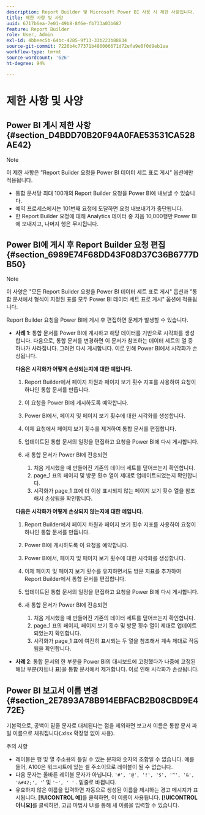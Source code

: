 ```yaml
---
description: Report Builder 및 Microsoft Power BI 사용 시 제한 사항입니다.
title: 제한 사항 및 사양
uuid: 6717b6ea-7e01-49b8-8f6e-fb733a03b687
feature: Report Builder
role: User, Admin
exl-id: 4bbeec5b-64bc-4285-9f13-33b223b88834
source-git-commit: 7226b4c77371b486006671d72efa9e0f0d9eb1ea
workflow-type: tm+mt
source-wordcount: '626'
ht-degree: 94%

---
```


# 제한 사항 및 사양

## Power BI 게시 제한 사항 {#section_D4BDD70B20F94A0FAE53531CA528AE42}

>[!NOTE]
>
> 이 제한 사항은 &quot;Report Builder 요청을 Power BI 데이터 세트 표로 게시&quot; 옵션에만 적용됩니다.

* 통합 문서당 최대 100개의 Report Builder 요청을 Power BI에 내보낼 수 있습니다.
* 예약 프로세스에서는 101번째 요청에 도달하면 요청 내보내기가 중단됩니다.
* 한 Report Builder 요청에 대해 Analytics 데이터 중 처음 10,000행만 Power BI에 보내지고, 나머지 행은 무시됩니다.

## Power BI에 게시 후 Report Builder 요청 편집 {#section_6989E74F68DD43F08D37C36B6777DB50}

>[!NOTE]
>
> 이 사양은 &quot;모든 Report Builder 요청을 Power BI 데이터 세트 표로 게시&quot; 옵션과 &quot;통합 문서에서 형식이 지정된 표를 모두 Power BI 데이터 세트 표로 게시&quot; 옵션에 적용됩니다.

Report Builder 요청을 Power BI에 게시 후 편집하면 문제가 발생할 수 있습니다.

* **사례 1**: 통합 문서를 Power BI에 게시하고 해당 데이터를 기반으로 시각화를 생성합니다. 다음으로, 통합 문서를 변경하면 이 문서가 참조하는 데이터 세트의 열 중 하나가 사라집니다. 그러면 다시 게시합니다. 이로 인해 Power BI에서 시각화가 손상됩니다.

   **다음은 시각화가 어떻게 손상되는지에 대한 예입니다.**

   1. Report Builder에서 페이지 차원과 페이지 보기 횟수 지표를 사용하여 요청이 하나인 통합 문서를 만듭니다.
   2. 이 요청을 Power BI에 게시하도록 예약합니다.
   3. Power BI에서, 페이지 및 페이지 보기 횟수에 대한 시각화를 생성합니다.
   4. 이제 요청에서 페이지 보기 횟수를 제거하여 통합 문서를 편집합니다.
   5. 업데이트된 통합 문서의 일정을 편집하고 요청을 Power BI에 다시 게시합니다.
   6. 새 통합 문서가 Power BI에 전송되면

      1. 처음 게시했을 때 만들어진 기존의 데이터 세트를 덮어쓰는지 확인합니다.
      2. page_1 표의 페이지 및 방문 횟수 열이 제대로 업데이트되었는지 확인합니다.
      3. 시각화가 page_1 표에 더 이상 표시되지 않는 페이지 보기 횟수 열을 참조해서 손상됨을 확인합니다.

   **다음은 시각화가 어떻게 손상되지 않는지에 대한 예입니다.**

   1. Report Builder에서 페이지 차원과 페이지 보기 횟수 지표를 사용하여 요청이 하나인 통합 문서를 만듭니다.
   2. Power BI에 게시하도록 이 요청을 예약합니다.
   3. Power BI에서, 페이지 및 페이지 보기 횟수에 대한 시각화를 생성합니다.
   4. 이제 페이지 및 페이지 보기 횟수를 유지하면서도 방문 지표를 추가하여 Report Builder에서 통합 문서를 편집합니다.
   5. 업데이트된 통합 문서의 일정을 편집하고 요청을 Power BI에 다시 게시합니다.
   6. 새 통합 문서가 Power BI에 전송되면

      1. 처음 게시했을 때 만들어진 기존의 데이터 세트를 덮어쓰는지 확인합니다.
      2. page_1 표의 페이지, 페이지 보기 횟수 및 방문 횟수 열이 제대로 업데이트되었는지 확인합니다.
      3. 시각화가 page_1 표에 여전히 표시되는 두 열을 참조해서 계속 제대로 작동됨을 확인합니다.


* **사례 2**: 통합 문서의 한 부분을 Power BI의 대시보드에 고정했다가 나중에 고정된 해당 부분(차트나 표)을 통합 문서에서 제거합니다. 이로 인해 시각화가 손상됩니다.

## Power BI 보고서 이름 변경 {#section_2E7893A78B914EBFACB2B08CBD9E472E}

기본적으로, 공백이 밑줄 문자로 대체된다는 점을 제외하면 보고서 이름은 통합 문서 파일 이름으로 채워집니다(.xlsx 확장명 없이 사용).

주의 사항

* 레이블은 행 및 열 주소용의 틀릴 수 있는 문자와 숫자의 조합일 수 없습니다. 예를 들어, A100은 워크시트에 있는 셀 주소이므로 레이블이 될 수 없습니다.
* 다음 문자는 올바른 레이블 문자가 아닙니다. `'#', '@', '!', '$', '^', '&', '&#42;', '`&#39; 및 `'~', ' '` . 밑줄로 바뀝니다.
* 유효하지 않은 이름을 입력하면 자동으로 생성된 이름을 제시하는 경고 메시지가 표시됩니다. **[!UICONTROL 예]**&#x200B;를 클릭하면, 이 이름이 사용됩니다. **[!UICONTROL 아니요]**&#x200B;를 클릭하면, 고급 마법사 UI를 통해 새 이름을 입력할 수 있습니다.
